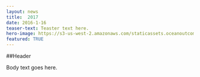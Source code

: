 ```yaml
---
layout: news
title:  2017 
date: 2016-1-16
teaser-text: Teaster text here.
hero-image: https://s3-us-west-2.amazonaws.com/staticassets.oceanoutcomes.org/news+and+analysis/hero+images/board-launch-hero.jpg
featured: TRUE
---
```

##Header

Body text goes here.
